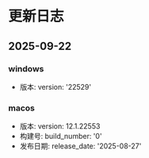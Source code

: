 # 更新日志

## 2025-09-22

### windows
- 版本: version: '22529'

### macos
- 版本: version: 12.1.22553
- 构建号: build_number: '0'
- 发布日期: release_date: '2025-08-27'

